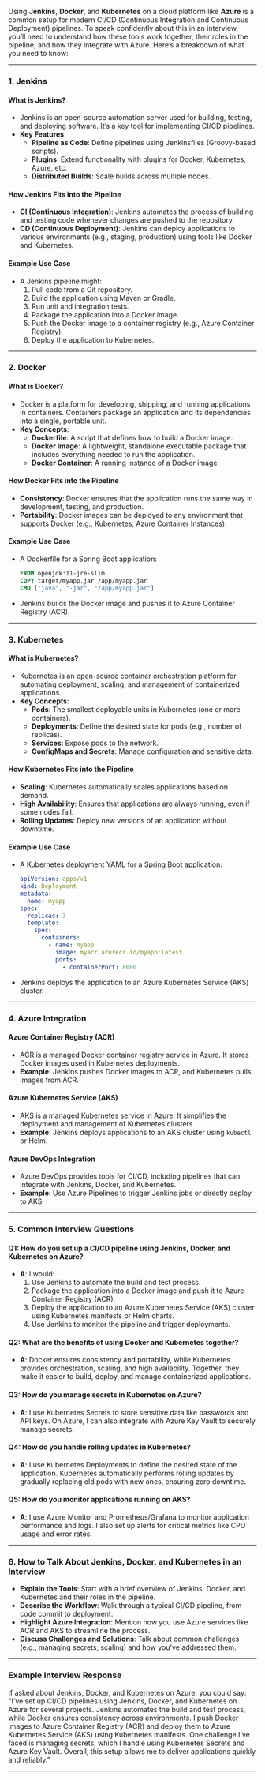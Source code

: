Using **Jenkins**, **Docker**, and **Kubernetes** on a cloud platform like **Azure** is a common setup for modern CI/CD (Continuous Integration and Continuous Deployment) pipelines. To speak confidently about this in an interview, you’ll need to understand how these tools work together, their roles in the pipeline, and how they integrate with Azure. Here’s a breakdown of what you need to know:

---

### **1. Jenkins**

#### **What is Jenkins?**

- Jenkins is an open-source automation server used for building, testing, and deploying software. It’s a key tool for implementing CI/CD pipelines.
- **Key Features**:
  - **Pipeline as Code**: Define pipelines using Jenkinsfiles (Groovy-based scripts).
  - **Plugins**: Extend functionality with plugins for Docker, Kubernetes, Azure, etc.
  - **Distributed Builds**: Scale builds across multiple nodes.

#### **How Jenkins Fits into the Pipeline**

- **CI (Continuous Integration)**: Jenkins automates the process of building and testing code whenever changes are pushed to the repository.
- **CD (Continuous Deployment)**: Jenkins can deploy applications to various environments (e.g., staging, production) using tools like Docker and Kubernetes.

#### **Example Use Case**

- A Jenkins pipeline might:
  1. Pull code from a Git repository.
  2. Build the application using Maven or Gradle.
  3. Run unit and integration tests.
  4. Package the application into a Docker image.
  5. Push the Docker image to a container registry (e.g., Azure Container Registry).
  6. Deploy the application to Kubernetes.

---

### **2. Docker**

#### **What is Docker?**

- Docker is a platform for developing, shipping, and running applications in containers. Containers package an application and its dependencies into a single, portable unit.
- **Key Concepts**:
  - **Dockerfile**: A script that defines how to build a Docker image.
  - **Docker Image**: A lightweight, standalone executable package that includes everything needed to run the application.
  - **Docker Container**: A running instance of a Docker image.

#### **How Docker Fits into the Pipeline**

- **Consistency**: Docker ensures that the application runs the same way in development, testing, and production.
- **Portability**: Docker images can be deployed to any environment that supports Docker (e.g., Kubernetes, Azure Container Instances).

#### **Example Use Case**

- A Dockerfile for a Spring Boot application:
  ```dockerfile
  FROM openjdk:11-jre-slim
  COPY target/myapp.jar /app/myapp.jar
  CMD ["java", "-jar", "/app/myapp.jar"]
  ```
- Jenkins builds the Docker image and pushes it to Azure Container Registry (ACR).

---

### **3. Kubernetes**

#### **What is Kubernetes?**

- Kubernetes is an open-source container orchestration platform for automating deployment, scaling, and management of containerized applications.
- **Key Concepts**:
  - **Pods**: The smallest deployable units in Kubernetes (one or more containers).
  - **Deployments**: Define the desired state for pods (e.g., number of replicas).
  - **Services**: Expose pods to the network.
  - **ConfigMaps and Secrets**: Manage configuration and sensitive data.

#### **How Kubernetes Fits into the Pipeline**

- **Scaling**: Kubernetes automatically scales applications based on demand.
- **High Availability**: Ensures that applications are always running, even if some nodes fail.
- **Rolling Updates**: Deploy new versions of an application without downtime.

#### **Example Use Case**

- A Kubernetes deployment YAML for a Spring Boot application:
  ```yaml
  apiVersion: apps/v1
  kind: Deployment
  metadata:
    name: myapp
  spec:
    replicas: 3
    template:
      spec:
        containers:
          - name: myapp
            image: myacr.azurecr.io/myapp:latest
            ports:
              - containerPort: 8080
  ```
- Jenkins deploys the application to an Azure Kubernetes Service (AKS) cluster.

---

### **4. Azure Integration**

#### **Azure Container Registry (ACR)**

- ACR is a managed Docker container registry service in Azure. It stores Docker images used in Kubernetes deployments.
- **Example**: Jenkins pushes Docker images to ACR, and Kubernetes pulls images from ACR.

#### **Azure Kubernetes Service (AKS)**

- AKS is a managed Kubernetes service in Azure. It simplifies the deployment and management of Kubernetes clusters.
- **Example**: Jenkins deploys applications to an AKS cluster using `kubectl` or Helm.

#### **Azure DevOps Integration**

- Azure DevOps provides tools for CI/CD, including pipelines that can integrate with Jenkins, Docker, and Kubernetes.
- **Example**: Use Azure Pipelines to trigger Jenkins jobs or directly deploy to AKS.

---

### **5. Common Interview Questions**

#### **Q1: How do you set up a CI/CD pipeline using Jenkins, Docker, and Kubernetes on Azure?**

- **A**: I would:
  1. Use Jenkins to automate the build and test process.
  2. Package the application into a Docker image and push it to Azure Container Registry (ACR).
  3. Deploy the application to an Azure Kubernetes Service (AKS) cluster using Kubernetes manifests or Helm charts.
  4. Use Jenkins to monitor the pipeline and trigger deployments.

#### **Q2: What are the benefits of using Docker and Kubernetes together?**

- **A**: Docker ensures consistency and portability, while Kubernetes provides orchestration, scaling, and high availability. Together, they make it easier to build, deploy, and manage containerized applications.

#### **Q3: How do you manage secrets in Kubernetes on Azure?**

- **A**: I use Kubernetes Secrets to store sensitive data like passwords and API keys. On Azure, I can also integrate with Azure Key Vault to securely manage secrets.

#### **Q4: How do you handle rolling updates in Kubernetes?**

- **A**: I use Kubernetes Deployments to define the desired state of the application. Kubernetes automatically performs rolling updates by gradually replacing old pods with new ones, ensuring zero downtime.

#### **Q5: How do you monitor applications running on AKS?**

- **A**: I use Azure Monitor and Prometheus/Grafana to monitor application performance and logs. I also set up alerts for critical metrics like CPU usage and error rates.

---

### **6. How to Talk About Jenkins, Docker, and Kubernetes in an Interview**

- **Explain the Tools**: Start with a brief overview of Jenkins, Docker, and Kubernetes and their roles in the pipeline.
- **Describe the Workflow**: Walk through a typical CI/CD pipeline, from code commit to deployment.
- **Highlight Azure Integration**: Mention how you use Azure services like ACR and AKS to streamline the process.
- **Discuss Challenges and Solutions**: Talk about common challenges (e.g., managing secrets, scaling) and how you’ve addressed them.

---

### **Example Interview Response**

If asked about Jenkins, Docker, and Kubernetes on Azure, you could say:  
"I’ve set up CI/CD pipelines using Jenkins, Docker, and Kubernetes on Azure for several projects. Jenkins automates the build and test process, while Docker ensures consistency across environments. I push Docker images to Azure Container Registry (ACR) and deploy them to Azure Kubernetes Service (AKS) using Kubernetes manifests. One challenge I’ve faced is managing secrets, which I handle using Kubernetes Secrets and Azure Key Vault. Overall, this setup allows me to deliver applications quickly and reliably."

---
